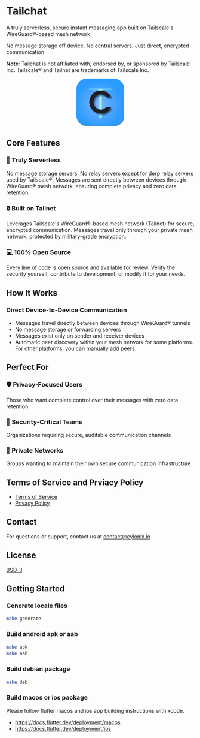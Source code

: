 # Tailchat

 A truly serverless, secure instant messaging app built on Tailscale's WireGuard®-based mesh network

 No message storage off device. No central servers. Just direct, encrypted communication

**Note**: Tailchat is not affiliated with, endorsed by, or sponsored by Tailscale Inc. Tailscale® and Tailnet are trademarks of Tailscale Inc.


<center>
<img src="lib/assets/images/tailchat.png" alt="Tailchat" width=128></img>
</center>

## Core Features

### 🚫 Truly Serverless

No message storage servers. No relay servers except for derp relay servers used by Tailscale®. Messages are sent directly between devices through WireGuard® mesh network, ensuring complete privacy and zero data retention.

### 🔒 Built on Tailnet

Leverages Tailscale's WireGuard®-based mesh network (Tailnet) for secure, encrypted communication. Messages travel only through your private mesh network, protected by military-grade encryption.

### 💻 100% Open Source

Every line of code is open source and available for review. Verify the security yourself, contribute to development, or modify it for your needs.

## How It Works

### Direct Device-to-Device Communication

- Messages travel directly between devices through WireGuard® tunnels
- No message storage or forwarding servers
- Messages exist only on sender and receiver devices
- Automatic peer discovery within your mesh network for some platforms. For other platforms, you can manually add peers.

## Perfect For

### 🛡️ Privacy-Focused Users

Those who want complete control over their messages with zero data retention

### 🏢 Security-Critical Teams

Organizations requiring secure, auditable communication channels

### 👥 Private Networks

Groups wanting to maintain their own secure communication infrastructure

## Terms of Service and Prviacy Policy

- [Terms of Service](https://cylonix.io/web/view/tailchat/terms.html)
- [Privacy Policy](https://cylonix.io/web/view/tailchat/privacy_policy.html)

## Contact

For questions or support, contact us at [contact@cylonix.io](mailto:contact@cylonix.io)

## License

[BSD-3](./LICENSE)

## Getting Started

### Generate locale files

``` bash
make generate
```

### Build android apk or aab

``` bash
make apk
make aab
```

### Build debian package

``` bash
make deb
```

### Build macos or ios package

Please follow flutter macos and ios app building instructions with xcode.
- <https://docs.flutter.dev/deployment/macos>
- <https://docs.flutter.dev/deployment/ios>


